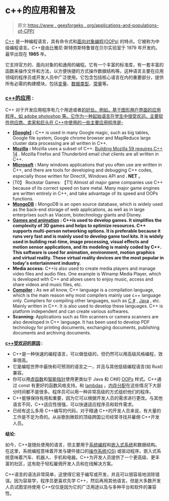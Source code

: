 # c++的应用和普及

> 原文:[https://www . geesforgeks . org/applications-and-populations-of-CPP/](https://www.geeksforgeeks.org/applications-and-popularities-of-cpp/)

[C++](https://www.geeksforgeeks.org/c-plus-plus/) 是一种编程语言，具有命令式和[面向对象编程(OOPs)](https://www.geeksforgeeks.org/object-oriented-programming-in-cpp/) 的特点。它被称为中级编程语言。C++是由比雅尼·斯特劳斯特鲁普在贝尔实验室于 1979 年开发的。最早出现在 **1985** 年。

它支持官方的、面向对象的和通用的编程。它有一个丰富的标准库，有一套丰富的函数来操作文件和方法，以方便快捷的方式操作数据结构等。这种语言主要在应用领域的程序员或开发人员中广泛使用。它包含包括核心语言在内的重要部分，提供所有必需的构建模块，包括[变量](https://www.geeksforgeeks.org/variables-in-c/)、[数据类型](https://www.geeksforgeeks.org/c-data-types/)、[常量](https://www.geeksforgeeks.org/constants-in-c-cpp/)等。

### **<u>c++的应用</u> :**

C++ 对于开发应用程序有几个用途或者[的好处。例如，基于图形用户界面的应用程序，如 adobe photoshop 等。它作为一种起始语言在学生中很受欢迎。主要软件供应商、卖家和巨头在 C++中使用的一些主要应用程序是-](https://www.geeksforgeeks.org/advantages-and-disadvantages-of-c/)

[](https://www.geeksforgeeks.org/advantages-and-disadvantages-of-c/)
*   [](https://www.geeksforgeeks.org/advantages-and-disadvantages-of-c/)[**[Google]**](https://www.geeksforgeeks.org/tag/google/) **:** C++ is used in many Google magic, such as big tables, Google file system, Google chrome browser and MapReduce large cluster data processing are all written in C++.
*   [**Mozilla**](https://www.geeksforgeeks.org/10-best-mozilla-firefox-extensions-that-you-can-consider/) **:** Mozilla uses a subset of C++. [Building Mozilla 59 requires C++ 14](https://www.geeksforgeeks.org/c-11-vs-c-14-vs-c-17/) . Mozilla Firefox and Thunderbird email chat clients are all written in C++.
*   [**Microsoft**](https://www.geeksforgeeks.org/microsoft-interview-preparation/) **:** Many windows applications that you often use are written in C++, and there are tools for developing and debugging C++ codes, especially those written for DirectX, Windows API and **. NET** 。
*   [T0】 Rockstar Games: 【T1] Almost all major game companies use C++ because of its correct speed on bare metal. Many major game engines are written entirely in C++, and take advantage of its speed and OOPs functions.
*   [**MongoDB**](https://www.geeksforgeeks.org/mongodb-an-introduction/) **:** MongoDB is an open source database, which is widely used as the back-end storage of web applications, as well as in large enterprises such as Viacom, biotechnology giants and Disney.
*   [**Games and animation**](https://www.geeksforgeeks.org/computer-animation/) **: C++is used to develop games. It simplifies the complexity of 3D games and helps to optimize resources. C++ supports multi-person networking options. It is preferable because it runs very fast and is mainly used to develop game tool kits. It is widely used in building real-time, image processing, visual effects and motion sensor applications, and its modeling is mainly coded by C++. This software is used for animation, environment, motion graphics and virtual reality. These virtual reality devices are the most popular in today's entertainment industry.**
*   **Media access:** C++is also used to create media players and manage video files and audio files. One example is Winamp Media Player, which is developed with C++ and allows users to enjoy music, access and share videos and music files, etc.
*   [**Compiler**](https://www.geeksforgeeks.org/introduction-of-compiler-design/) **:** As we all know, C++ language is a compilation language, which is the main reason why most compilers mainly use c++ language only. Compilers for compiling other languages, such as [C #](https://www.geeksforgeeks.org/csharp-programming-language/) , [Java](https://www.geeksforgeeks.org/java/) , etc. Mainly written in C++. It is also used to develop these languages. C++ is platform independent and can create various softwares.
*   **Scanning:** Applications such as film scanners or camera scanners are also developed in C++ language. It has been used to develop PDF technology for printing documents, exchanging documents, publishing documents and archiving documents.

**<u>c++受欢迎的原因</u> :**

*   C++是一种快速的编程语言，可以做低级的，但仍然可以用高级风格编程，效率很高。
*   它是编程世界中最快和可预测的语言之一，并且与其他低级编程语言(如 Rust)兼容。
*   你可以用[虚函数](https://www.geeksforgeeks.org/virtual-function-cpp/)和[智能指针](https://www.geeksforgeeks.org/smart-pointers-cpp/)使用更类似于 Java 和 C#的 [OOPs](https://www.geeksforgeeks.org/object-oriented-programming-in-cpp/) 样式。C++通过 const 有更好的函数风格支持。和 [lambdas](https://www.geeksforgeeks.org/lambda-expression-in-c/) 。[内存分配](https://www.geeksforgeeks.org/dynamic-memory-allocation-in-c-using-malloc-calloc-free-and-realloc/)在这些情况下大部分时间都不是很多。程序员可以用一种非常高级的方式组织他们的程序。
*   C++能够保持有用和重要，因为它可以根据开发人员的需求进行更改。与其他语言不同，C++适应性很强，可以快速适应程序员和软件需求。
*   已经有这么多用 C++编写的代码，对于精通 C++的开发人员来说，有大量的工作是不足为奇的。从谷歌到微软的顶级跨国公司经常寻找并雇佣 C++开发人员。

**结论:**

如今，C++是随处使用的语言，但主要用于[系统编程](https://www.geeksforgeeks.org/tag/system-programming/)和[嵌入式系统](https://www.geeksforgeeks.org/classification-of-embedded-systems/)和数据结构。在这里，系统编程意味着开发与硬件接口的[操作系统(OS)](https://www.geeksforgeeks.org/operating-systems/) 或驱动程序。嵌入式系统意味着汽车、机器人、手机和电器。C++为开发人员提供了一个更高级、更丰富的社区，这有助于轻松雇佣开发人员和在线解决方案。

C++语言的语法非常简单，这使得它易于编写或开发，并且可以很容易地消除错误。因为容易学，程序员更喜欢先学 C++，然后再用其他语言。但是大多数开发人员试图坚持使用 C++仅仅是因为它的广泛用途以及与多种平台和软件的兼容性。